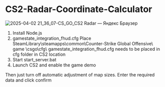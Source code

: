 # CS2-Radar-Coordinate-Calculator
![2025-04-02 21_36_07-CS_GO_CS2 Radar — Яндекс Браузер](https://github.com/user-attachments/assets/bbd987e4-99eb-4a5a-a78d-11b71784d902)

1. Install Node.js
2. gamestate_integration_fhud.cfg Place SteamLibrary\steamapps\common\Counter-Strike Global Offensive\ game \csgo\cfg\ gamestate_integration_fhud.cfg needs to be placed in cfg folder in CS2 location
3. Start start_server.bat
4. Launch CS2 and enable the game demo

Then just turn off automatic adjustment of map sizes.
Enter the required data and click confirm
